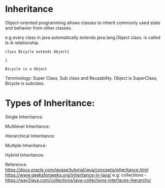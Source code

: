 # Inheritance

Object-oriented programming allows classes to inherit commonly used state and behavior from other classes.


e.g every class in java automatically extends java.lang.Object class. is called Is-A relationship.

```
class Bicycle extends Object{

}

Bicycle is a Object
```
 
Terminology:
Super Class, Sub class and Reusability.
Object is SuperClass, Bicycle is subclass.


# Types of Inheritance:

 
Single Inheritance:

Multilevel Inheritance:

Hierarchical Inheritance:

Multiple Inheritance:

Hybrid Inheritance:



Reference:
https://docs.oracle.com/javase/tutorial/java/concepts/inheritance.html
https://www.geeksforgeeks.org/inheritance-in-java/
e.g: collections - https://way2java.com/collections/java-collections-interfaces-hierarchy/